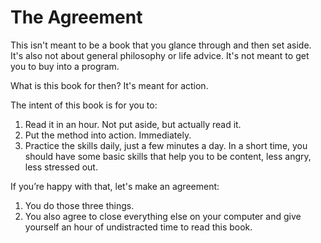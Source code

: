 The Agreement
=============

This isn't meant to be a book that you glance through and then set aside. It's also not about general philosophy or life advice. It's not meant to get you to buy into a program.

What is this book for then? It's meant for action. 

The intent of this book is for you to:

1. Read it in an hour. Not put aside, but actually read it. 
2. Put the method into action. Immediately.
3. Practice the skills daily, just a few minutes a day. In a short time, you should have some basic skills that help you to be content, less angry, less stressed out.


If you’re happy with that, let's make an agreement:

1. You do those three things.
2. You also agree to close everything else on your computer and give yourself an hour of undistracted time to read this book.

